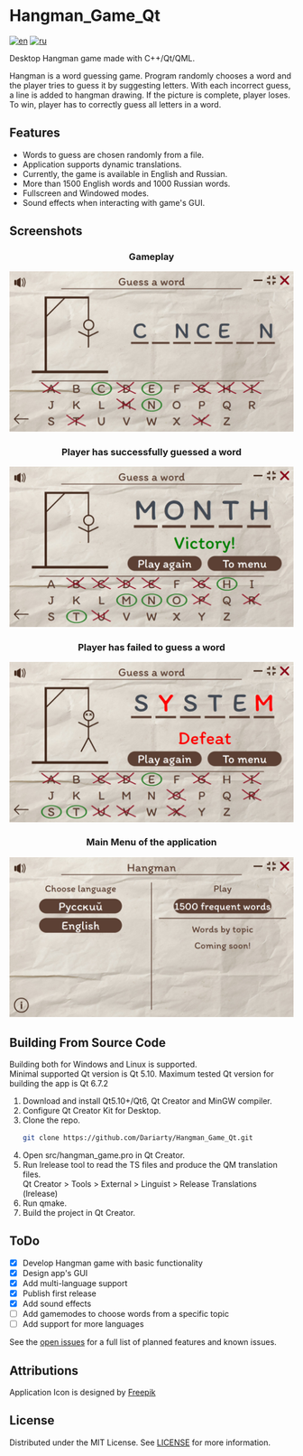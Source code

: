 # Hangman_Game_Qt

[![en](https://img.shields.io/badge/lang-en-blue.svg)](https://github.com/Dariarty/Hangman_Game_Qt/blob/main/README.md)
[![ru](https://img.shields.io/badge/lang-ru-red.svg)](https://github.com/Dariarty/Hangman_Game_Qt/blob/main/README.ru.md)

Desktop Hangman game made with C++/Qt/QML. </br> 

Hangman is a word guessing game. Program randomly chooses a word and the player tries to guess it by suggesting letters. With each incorrect guess, a line is added to hangman drawing. If the picture is complete, player loses. To win, player has to correctly guess all letters in a word.

## Features

* Words to guess are chosen randomly from a file.</br>
* Application supports dynamic translations.</br>
* Currently, the game is available in English and Russian.</br>
* More than 1500 English words and 1000 Russian words.</br>
* Fullscreen and Windowed modes.</br>
* Sound effects when interacting with game's GUI.</br>

## Screenshots

<h3 align="center">Gameplay</h3>

![alt text](assets/en_US/gameplay.jpg)

<h3 align="center">Player has successfully guessed a word</h3>

![alt text](assets/en_US/victory.jpg)

<h3 align="center">Player has failed to guess a word</h3>

![alt text](assets/en_US/defeat.jpg)

<h3 align="center">Main Menu of the application</h3>

![alt text](assets/en_US/menu.jpg)

## Building From Source Code
Building both for Windows and Linux is supported. </br>
Minimal supported Qt version is Qt 5.10. Maximum tested Qt version for building the app is Qt 6.7.2 </br>
1.  Download and install Qt5.10+/Qt6, Qt Creator and MinGW compiler.</br>
2.  Configure Qt Creator Kit for Desktop. </br>
3.  Clone the repo.
     ```sh
     git clone https://github.com/Dariarty/Hangman_Game_Qt.git
     ```
4.  Open src/hangman_game.pro in Qt Creator.</br>
5.  Run lrelease tool to read the TS files and produce the QM translation files. </br>
    Qt Creator > Tools > External > Linguist > Release Translations (lrelease) </br>
7.  Run qmake.</br>
8.  Build the project in Qt Creator.</br>

## ToDo

- [x] Develop Hangman game with basic functionality
- [x] Design app's GUI
- [x] Add multi-language support
- [x] Publish first release
- [x] Add sound effects
- [ ] Add gamemodes to choose words from a specific topic
- [ ] Add support for more languages

See the [open issues](https://github.com/Dariarty/Hangman_Game_Qt/issues) for a full list of planned features and known issues.

## Attributions

Application Icon is designed by [Freepik](https://freepik.com)

## License

Distributed under the MIT License. See [LICENSE](LICENSE) for more information.



